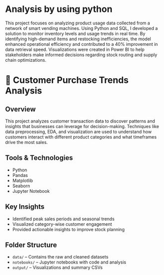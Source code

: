 # Analysis by using python

This project focuses on analyzing product usage data collected from a network of smart vending machines. Using Python and SQL, I developed a solution to monitor inventory levels and usage trends in real time. By identifying high-demand items and restocking inefficiencies, the model enhanced operational efficiency and contributed to a 40% improvement in data retrieval speed. Visualizations were created in Power BI to help stakeholders make informed decisions regarding stock routing and supply chain optimizations.

# 🧮 Customer Purchase Trends Analysis

## Overview
This project analyzes customer transaction data to discover patterns and insights that businesses can leverage for decision-making. Techniques like data preprocessing, EDA, and visualization are used to understand how customers interact with different product categories and what timeframes drive the most sales.

## Tools & Technologies
- Python
- Pandas
- Matplotlib
- Seaborn
- Jupyter Notebook

## Key Insights
- Identified peak sales periods and seasonal trends
- Visualized category-wise customer engagement
- Provided actionable insights to improve stock planning

## Folder Structure
- `data/` – Contains the raw and cleaned datasets
- `notebooks/` – Jupyter notebooks with code and analysis
- `output/` – Visualizations and summary CSVs
